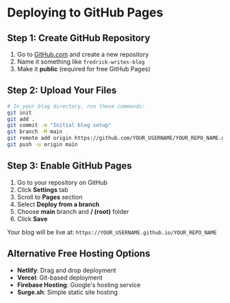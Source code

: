 # Deploying to GitHub Pages

## Step 1: Create GitHub Repository
1. Go to [GitHub.com](https://github.com) and create a new repository
2. Name it something like `fredrick-writes-blog`
3. Make it **public** (required for free GitHub Pages)

## Step 2: Upload Your Files
```bash
# In your blog directory, run these commands:
git init
git add .
git commit -m "Initial blog setup"
git branch -M main
git remote add origin https://github.com/YOUR_USERNAME/YOUR_REPO_NAME.git
git push -u origin main
```

## Step 3: Enable GitHub Pages
1. Go to your repository on GitHub
2. Click **Settings** tab
3. Scroll to **Pages** section
4. Select **Deploy from a branch**
5. Choose **main** branch and **/ (root)** folder
6. Click **Save**

Your blog will be live at: `https://YOUR_USERNAME.github.io/YOUR_REPO_NAME`

## Alternative Free Hosting Options
- **Netlify**: Drag and drop deployment
- **Vercel**: Git-based deployment
- **Firebase Hosting**: Google's hosting service
- **Surge.sh**: Simple static site hosting
